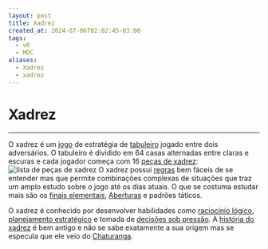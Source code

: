 ```yaml
---
layout: post
title: Xadrez
created_at: 2024-07-06T02:02:45-03:00
tags:
  - v0
  - MOC
aliases:
  - Xadrez
  - xadrez
---
```

# Xadrez
----

O xadrez é um [jogo](_insight/Jogo.md) de estratégia de [tabuleiro](_insight/Jogo%20de%20tabuleiro.md) jogado entre dois adversários. O tabuleiro é dividido em 64 casas alternadas entre claras e escuras e cada jogador começa com 16 [peças de xadrez](_insight/2024-07-06-Pecas_de_xadrez.md):
![lista de peças de xadrez](_insight/2024-07-06-Pecas_de_xadrez.md#^lista-de-pecas)
O xadrez possui [regras](_insight/2024-07-07-Regras_do_xadrez.md) bem fáceis de se entender mas que permite combinações complexas de situações que traz um amplo estudo sobre o jogo até os dias atuais. O que se costuma estudar mais são os [finais elementais](_insight/2024-07-06-Finais_elementais.md), [Aberturas](api/2024/07/2024-07-06-Aberturas_de_xadrez.md) e padrões táticos.

O xadrez é conhecido por desenvolver habilidades como [raciocínio lógico](2024-07-07-Raciocínio_logico.md), [planejamento estratégico](2024-07-07-Planejamento_estrategico.md) e tomada de [decisões sob pressão](_insight/2024-07-07-Decisoes_sob_pressao.md). A [história do xadrez](2024-07-07-Historia_do_xadrez.md) é bem antigo e não se sabe exatamente a sua origem mas se especula que ele veio do [Chaturanga](_insight/2024-07-07-Chaturanga.md).
